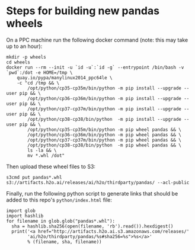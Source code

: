 # Steps for building new pandas wheels

On a PPC machine run the following docker command (note: this may take up to an hour):
```
mkdir -p wheels 
cd wheels
docker run --rm --init -u `id -u`:`id -g` --entrypoint /bin/bash -v `pwd`:/dot -e HOME=/tmp \
    quay.io/pypa/manylinux2014_ppc64le \
    -c "cd /tmp && \
        /opt/python/cp35-cp35m/bin/python -m pip install --upgrade --user pip && \
        /opt/python/cp36-cp36m/bin/python -m pip install --upgrade --user pip && \
        /opt/python/cp37-cp37m/bin/python -m pip install --upgrade --user pip && \
        /opt/python/cp38-cp38/bin/python  -m pip install --upgrade --user pip && \
        /opt/python/cp35-cp35m/bin/python -m pip wheel pandas && \
        /opt/python/cp36-cp36m/bin/python -m pip wheel pandas && \
        /opt/python/cp37-cp37m/bin/python -m pip wheel pandas && \
        /opt/python/cp38-cp38/bin/python  -m pip wheel pandas && \
        ls -la && \
        mv *.whl /dot"
```

Then upload these wheel files to S3:
```
s3cmd put pandas*.whl s3://artifacts.h2o.ai/releases/ai/h2o/thirdparty/pandas/ --acl-public
```
<!-- http://artifacts.h2o.ai.s3.amazonaws.com/releases/ai/h2o/thirdparty/pandas/ -->

Finally, run the following python script to generate links that should be added to this repo's `python/index.html` file:
```
import glob
import hashlib
for filename in glob.glob("pandas*.whl"):
  sha = hashlib.sha256(open(filename, 'rb').read()).hexdigest()
  print('<a href="http://artifacts.h2o.ai.s3.amazonaws.com/releases/'
        'ai/h2o/thirdparty/pandas/%s#sha256=%s">%s</a>'
        % (filename, sha, filename))
```
